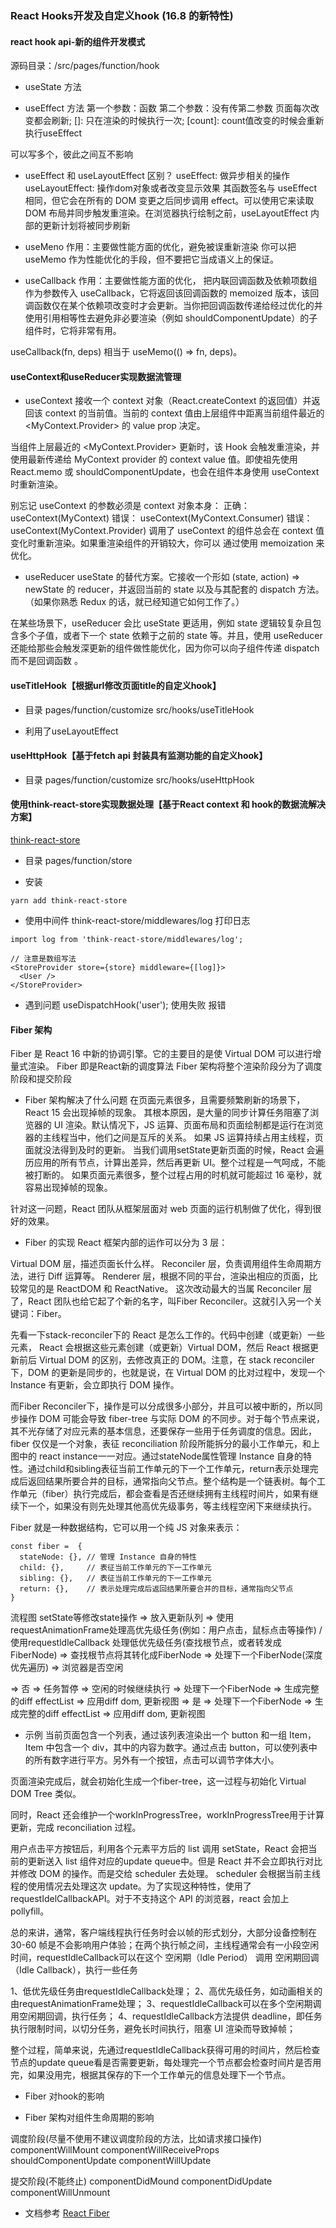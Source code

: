 ### React Hooks开发及自定义hook (16.8 的新特性)

#### react hook api-新的组件开发模式
源码目录：/src/pages/function/hook

- useState 方法


- useEffect 方法
第一个参数：函数
第二个参数：没有传第二参数 页面每次改变都会刷新; []: 只在渲染的时候执行一次; [count]: count值改变的时候会重新执行useEffect

可以写多个，彼此之间互不影响

- useEffect 和 useLayoutEffect 区别？
useEffect: 做异步相关的操作
useLayoutEffect: 操作dom对象或者改变显示效果
其函数签名与 useEffect 相同，但它会在所有的 DOM 变更之后同步调用 effect。可以使用它来读取 DOM 布局并同步触发重渲染。在浏览器执行绘制之前，useLayoutEffect 内部的更新计划将被同步刷新

- useMeno
作用：主要做性能方面的优化，避免被误重新渲染
你可以把 useMemo 作为性能优化的手段，但不要把它当成语义上的保证。

- useCallback
作用：主要做性能方面的优化，
把内联回调函数及依赖项数组作为参数传入 useCallback，它将返回该回调函数的 memoized 版本，该回调函数仅在某个依赖项改变时才会更新。当你把回调函数传递给经过优化的并使用引用相等性去避免非必要渲染（例如 shouldComponentUpdate）的子组件时，它将非常有用。

useCallback(fn, deps) 相当于 useMemo(() => fn, deps)。

#### useContext和useReducer实现数据流管理
- useContext
接收一个 context 对象（React.createContext 的返回值）并返回该 context 的当前值。当前的 context 值由上层组件中距离当前组件最近的 <MyContext.Provider> 的 value prop 决定。

当组件上层最近的 <MyContext.Provider> 更新时，该 Hook 会触发重渲染，并使用最新传递给 MyContext provider 的 context value 值。即使祖先使用 React.memo 或 shouldComponentUpdate，也会在组件本身使用 useContext 时重新渲染。

别忘记 useContext 的参数必须是 context 对象本身：
正确： useContext(MyContext)
错误： useContext(MyContext.Consumer)
错误： useContext(MyContext.Provider)
调用了 useContext 的组件总会在 context 值变化时重新渲染。如果重渲染组件的开销较大，你可以 通过使用 memoization 来优化。

- useReducer
useState 的替代方案。它接收一个形如 (state, action) => newState 的 reducer，并返回当前的 state 以及与其配套的 dispatch 方法。（如果你熟悉 Redux 的话，就已经知道它如何工作了。）

在某些场景下，useReducer 会比 useState 更适用，例如 state 逻辑较复杂且包含多个子值，或者下一个 state 依赖于之前的 state 等。并且，使用 useReducer 还能给那些会触发深更新的组件做性能优化，因为你可以向子组件传递 dispatch 而不是回调函数 。

#### useTitleHook【根据url修改页面title的自定义hook】

- 目录
pages/function/customize
src/hooks/useTitleHook

- 利用了useLayoutEffect

#### useHttpHook【基于fetch api 封装具有监测功能的自定义hook】
- 目录
pages/function/customize
src/hooks/useHttpHook

#### 使用think-react-store实现数据处理【基于React context 和 hook的数据流解决方案】
[think-react-store](https://cpagejs.github.io/think-react-store/)

- 目录
pages/function/store

- 安装
```
yarn add think-react-store
```

- 使用中间件 think-react-store/middlewares/log 打印日志
```
import log from 'think-react-store/middlewares/log';

// 注意是数组写法
<StoreProvider store={store} middleware={[log]}>
  <User />
</StoreProvider>
```

- 遇到问题
useDispatchHook('user'); 使用失败 报错

#### Fiber 架构
Fiber 是 React 16 中新的协调引擎。它的主要目的是使 Virtual DOM 可以进行增量式渲染。
Fiber 即是React新的调度算法
Fiber 架构将整个渲染阶段分为了调度阶段和提交阶段

- Fiber 架构解决了什么问题
在页面元素很多，且需要频繁刷新的场景下，React 15 会出现掉帧的现象。
其根本原因，是大量的同步计算任务阻塞了浏览器的 UI 渲染。默认情况下，JS 运算、页面布局和页面绘制都是运行在浏览器的主线程当中，他们之间是互斥的关系。
如果 JS 运算持续占用主线程，页面就没法得到及时的更新。
当我们调用setState更新页面的时候，React 会遍历应用的所有节点，计算出差异，然后再更新 UI。整个过程是一气呵成，不能被打断的。
如果页面元素很多，整个过程占用的时机就可能超过 16 毫秒，就容易出现掉帧的现象。

针对这一问题，React 团队从框架层面对 web 页面的运行机制做了优化，得到很好的效果。

- Fiber 的实现
React 框架内部的运作可以分为 3 层：

Virtual DOM 层，描述页面长什么样。
Reconciler 层，负责调用组件生命周期方法，进行 Diff 运算等。
Renderer 层，根据不同的平台，渲染出相应的页面，比较常见的是 ReactDOM 和 ReactNative。
这次改动最大的当属 Reconciler 层了，React 团队也给它起了个新的名字，叫Fiber Reconciler。这就引入另一个关键词：Fiber。

先看一下stack-reconciler下的 React 是怎么工作的。代码中创建（或更新）一些元素， React 会根据这些元素创建（或更新）Virtual DOM，然后 React 根据更新前后 Virtual DOM 的区别，去修改真正的 DOM。注意，在 stack reconciler 下，DOM 的更新是同步的，也就是说，在 Virtual DOM 的比对过程中，发现一个 Instance 有更新，会立即执行 DOM 操作。

而Fiber Reconciler下，操作是可以分成很多小部分，并且可以被中断的，所以同步操作 DOM 可能会导致 fiber-tree 与实际 DOM 的不同步。对于每个节点来说，其不光存储了对应元素的基本信息，还要保存一些用于任务调度的信息。因此，fiber 仅仅是一个对象，表征 reconciliation 阶段所能拆分的最小工作单元，和上图中的 react instance一一对应。通过stateNode属性管理 Instance 自身的特性。通过child和sibling表征当前工作单元的下一个工作单元，return表示处理完成后返回结果所要合并的目标，通常指向父节点。整个结构是一个链表树。每个工作单元（fiber）执行完成后，都会查看是否还继续拥有主线程时间片，如果有继续下一个，如果没有则先处理其他高优先级事务，等主线程空闲下来继续执行。

Fiber 就是一种数据结构，它可以用一个纯 JS 对象来表示：
```
const fiber =  {
  stateNode: {}, // 管理 Instance 自身的特性
  child: {},     // 表征当前工作单元的下一工作单元
  sibling: {},   // 表征当前工作单元的下一工作单元
  return: {},    // 表示处理完成后返回结果所要合并的目标，通常指向父节点
}
```

流程图
setState等修改state操作 => 放入更新队列 => 使用requestAnimationFrame处理高优先级任务(例如：用户点击，鼠标点击等操作) / 使用requestldleCallback 处理低优先级任务(查找根节点，或者转发成FiberNode) => 查找根节点将其转化成FiberNode => 处理下一个FiberNode(深度优先遍历) => 浏览器是否空闲 

=> 否 => 任务暂停 => 空闲的时候继续执行 => 处理下一个FiberNode => 生成完整的diff effectList => 应用diff dom, 更新视图
=> 是 => 处理下一个FiberNode => 生成完整的diff effectList => 应用diff dom, 更新视图

- 示例
当前页面包含一个列表，通过该列表渲染出一个 button 和一组 Item，Item 中包含一个 div，其中的内容为数字。通过点击 button，可以使列表中的所有数字进行平方。另外有一个按钮，点击可以调节字体大小。

页面渲染完成后，就会初始化生成一个fiber-tree，这一过程与初始化 Virtual DOM Tree 类似。

同时，React 还会维护一个workInProgressTree，workInProgressTree用于计算更新，完成 reconciliation 过程。

用户点击平方按钮后，利用各个元素平方后的 list 调用 setState，React 会把当前的更新送入 list 组件对应的update queue中。但是 React 并不会立即执行对比并修改 DOM 的操作。而是交给 scheduler 去处理。
scheduler 会根据当前主线程的使用情况去处理这次 update。为了实现这种特性，使用了requestIdelCallbackAPI。对于不支持这个 API 的浏览器，react 会加上 pollyfill。

总的来讲，通常，客户端线程执行任务时会以帧的形式划分，大部分设备控制在 30-60 帧是不会影响用户体验；在两个执行帧之间，主线程通常会有一小段空闲时间，requestIdleCallback可以在这个 空闲期（Idle Period） 调用 空闲期回调（Idle Callback），执行一些任务

1、低优先级任务由requestIdleCallback处理；
2、高优先级任务，如动画相关的由requestAnimationFrame处理；
3、requestIdleCallback可以在多个空闲期调用空闲期回调，执行任务；
4、requestIdleCallback方法提供 deadline，即任务执行限制时间，以切分任务，避免长时间执行，阻塞 UI 渲染而导致掉帧；


整个过程，简单来说，先通过requestIdleCallback获得可用的时间片，然后检查节点的update queue看是否需要更新，每处理完一个节点都会检查时间片是否用完，如果没用完，根据其保存的下一个工作单元的信息处理下一个节点。

- Fiber 对hook的影响

- Fiber 架构对组件生命周期的影响

调度阶段(尽量不使用不建议调度阶段的方法，比如请求接口操作)
componentWillMount
componentWillReceiveProps
shouldComponentUpdate
componentWillUpdate

提交阶段(不能终止)
componentDidMound
componentDidUpdate
componentWillUnmount

- 文档参考
[React Fiber](https://www.kancloud.cn/chenmk/web-knowledges/1144475)

